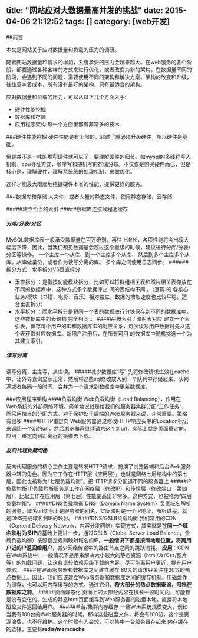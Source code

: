 title: "网站应对大数据量高并发的挑战"
date: 2015-04-06 21:12:52
tags: []
category: [web开发]
---

##前言

本文是网站关于应对数据量和负载的压力的调研。

随着网站数据量和请求的增加，系统承受的压力会越来越大。在web服务的各个阶段，都要通过各种各样的方式来进行优化，或者改变为新的架构。在数据量不同的阶段，会遇到不同的问题，需要使用不同的架构和解决方案。架构的改变和升级，往往意味着成本，所有没有最好的架构，只有最适合的架构。

应对数据量和负载的压力，可以从以下几个方面入手:
*   硬件性能挖掘
*   数据库和存储
*   应用程序架构
每一个方面里都有非常多的技术

###硬件性能挖掘
硬件性能是有上限的，超过了就必须升级硬件，所以硬件是基础。

但是并不是一味的堆积硬件就可以了，要理解硬件的细节，如mysql的多线程写入机制，cpu寻址方式，顺序写和随机写的存储分布。不仅仅是购买硬件而已，但是核心是，理解硬件，理解系统级的处理机制，来做优化。

这样才能最大限度地挖掘硬件本省的性能，提供更好的服务。

###数据库和存储
大文件，或者大量的静态文件，使用静态存储，云存储

#####建立恰当的索引
#####数据库连接线程池缓存
#####   分库/分表/分区
MySQL数据库表一般承受数据量在百万级别，再往上增长，各项性能将会出现大幅度下降，因此，当我们预见数据量会超过这个量级的时候，建议进行分库/分表/分区等操作。
一个主库一个从库、到一个主库多个从库、 然后到多个主库多个从库。从库做备份，或者作为读写分离的库。
多个库之间使用日志同步。
######拆分方式：水平拆分VS垂直拆分
*   垂直拆分 ：是指按功能模块拆分，比如可以将群组相关表和照片相关表存放在不同的数据库中，这种方式多个数据库之 间的表结构不同 。（豆瓣 的 各核心业务/模块（书籍、电影、音乐）相对独立，数据的增加速度也比较平稳。适合垂直拆分）
*   水平拆分 ：而水平拆分是将同一个表的数据进行分块保存到不同的数据库中，这些数据库中的表结构 完全相同 。
######按索引 / 映射表对应
建立一个索引表，保存每个用户的ID和数据库ID的对应关系，每次读写用户数据时先从这个表获取对应数据库。新用户注册后，在所有可用 的数据库中随机挑选一个为其建立索引。
#####   读写分离
读写分离，主库写，从库读。
#####减少数据库“写”
先将修改请求生效在cache中，让外界查询显示正常，然后将这些sql修改放入到一个队列中存储起来，队列满或者每隔一段时间，合并为一个请求到数据库中更新数据库。 

###应用程序架构
####负载均衡
Web负载均衡（Load Balancing），作用在Web系统的外部网络环境，简单地说就是给我们的服务器集群分配“工作任务”，而采用恰当的分配方式。对于保护处于后端的Web服务器来说，非常重要。策略有很多
#####HTTP重定向
Web服务器通过修改HTTP响应头中的Location标记来返回一个新的url，然后浏览器再继续请求这个新url，实际上就是页面重定向。
应用：重定向到距离近的镜像去下载。
##### 反向代理负载均衡
反向代理服务的核心工作主要是转发HTTP请求，扮演了浏览器端和后台Web服务器中转的角色。因为它工作在HTTP层（应用层），也就是网络七层结构中的第七层，因此也被称为“七层负载均衡”。把HTTP请求分配道不同的服务器上
#####IP负载均衡
IP负载均衡服务是工作在网络层（修改IP）和传输层（修改端口，第四层），比起工作在应用层（第七层）性能要高出非常多。这种方式，也被称为“四层负载均衡”。
#####DNS负载均衡
DNS（Domain Name System）负责域名解析的服务，域名url实际上是服务器的别名，实际映射是一个IP地址，解析过程，就是DNS完成域名到IP的映射。
#####DNS/GSLB负载均衡
我们常用的CDN（Content Delivery Network，内容分发网络）实现方式，其实就是在**同一个域名映射为多IP**的基础上更进一步，通过GSLB（Global Server Load Balance，全局负载均衡）按照指定规则映射域名的IP。**一般情况下都是按照地理位置，将离用户近的IP返回给用户**，减少网络传输中的路由节点之间的跳跃消耗。
**应用**：CDN在Web系统中，一般情况下是用来解决大小较大的静态资源（html/Js/Css/图片等）的加载问题，让这些比较依赖网络下载的内容，尽可能离用户更近，提升用户体验。
####在Web服务器和数据库之间建立缓存
80%的请求只关注在20%的热点数据上。因此，我们应该建立Web服务器和数据库之间的缓存机制。用磁盘作为缓存，也可以用内存缓存的方式。通过它们，**将大部分的热点数据查询，阻挡在数据库之前**。 
#####页面静态化
页面上的大部分内容在很长一段时间内，可能都是没有变化的。生成的静态html页面缓存到Web服务器的磁盘本地。直接将本地磁盘文件返回给用户。
#####单台/集群内存缓存
一旦Web系统规模变大，例如当我有100台的Web服务器的时候。那样这些磁盘文件，将会有100份，这个是资源浪费，也不好维护。这个时候有人会想，可以集中一台服务器存起来
内存缓存的选择，主要有**redis/memcache**
